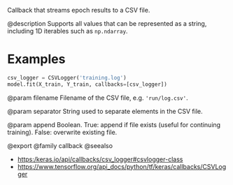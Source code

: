 Callback that streams epoch results to a CSV file.

@description
Supports all values that can be represented as a string,
including 1D iterables such as `np.ndarray`.

# Examples
```python
csv_logger = CSVLogger('training.log')
model.fit(X_train, Y_train, callbacks=[csv_logger])
```

@param filename
Filename of the CSV file, e.g. `'run/log.csv'`.

@param separator
String used to separate elements in the CSV file.

@param append
Boolean. True: append if file exists (useful for continuing
training). False: overwrite existing file.

@export
@family callback
@seealso
+ <https:/keras.io/api/callbacks/csv_logger#csvlogger-class>
+ <https://www.tensorflow.org/api_docs/python/tf/keras/callbacks/CSVLogger>
